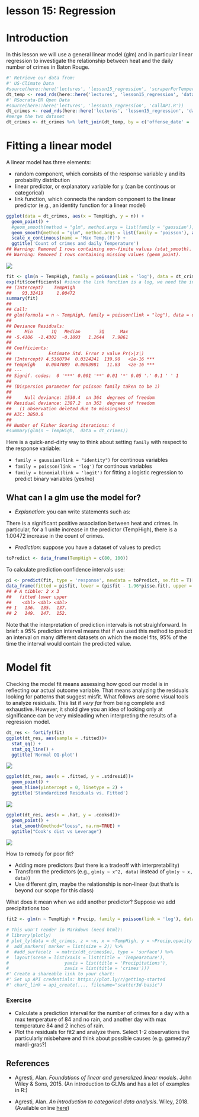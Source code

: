 lesson 15: Regression
================

# Introduction

In this lesson we will use a general linear model (glm) and in
particular linear regression to investigate the relationship between
heat and the daily number of crimes in Baton Rouge.

``` r
#' Retrieve our data from:
#' US-Climate Data
#source(here::here('lectures', 'lesson15_regression', 'scraperForTemperature.R'))
dt_temp <- read_rds(here::here('lectures', 'lesson15_regression', 'data', 'temperatures.rds'))
#' RSocrata-BR Open Data
#source(here::here('lectures', 'lesson15_regression', 'callAPI.R'))
dt_crimes <- read_rds(here::here('lectures', 'lesson15_regression', 'data', 'crimes.rds'))
#merge the two dataset
dt_crimes <- dt_crimes %>% left_join(dt_temp, by = c('offense_date' = 'Day'))
```

# Fitting a linear model

A linear model has three elements:

  - random component, which consists of the response variable y and its
    probability distribution
  - linear predictor, or explanatory variable for y (can be continous or
    categorical)
  - link function, which connects the random component to the linear
    predictor (e.g., an identity function for a linear model)

<!-- end list -->

``` r
ggplot(data = dt_crimes, aes(x = TempHigh, y = n)) +
  geom_point() +
  #geom_smooth(method = "glm", method.args = list(family = 'gaussian'), aes(color = "gaussian"), se = F) +
  geom_smooth(method = "glm", method.args = list(family = 'poisson'), aes(color = "poisson"), se = T) +
  scale_x_continuous(name = 'Max Temp.(F)') +
  ggtitle('Count of crimes and daily Temperature') 
## Warning: Removed 1 rows containing non-finite values (stat_smooth).
## Warning: Removed 1 rows containing missing values (geom_point).
```

![](README_files/figure-gfm/visualizing%20a%20lm-1.png)<!-- -->

``` r
fit <- glm(n ~ TempHigh, family = poisson(link = 'log'), data = dt_crimes)
exp(fit$coefficients) #since the link function is a log, we need the inverse => exp 
## (Intercept)    TempHigh 
##    93.32419     1.00472
summary(fit)
## 
## Call:
## glm(formula = n ~ TempHigh, family = poisson(link = "log"), data = dt_crimes)
## 
## Deviance Residuals: 
##     Min       1Q   Median       3Q      Max  
## -5.4106  -1.4302  -0.1093   1.2644   7.9861  
## 
## Coefficients:
##              Estimate Std. Error z value Pr(>|z|)    
## (Intercept) 4.5360794  0.0324241  139.90   <2e-16 ***
## TempHigh    0.0047089  0.0003981   11.83   <2e-16 ***
## ---
## Signif. codes:  0 '***' 0.001 '**' 0.01 '*' 0.05 '.' 0.1 ' ' 1
## 
## (Dispersion parameter for poisson family taken to be 1)
## 
##     Null deviance: 1530.4  on 364  degrees of freedom
## Residual deviance: 1387.2  on 363  degrees of freedom
##   (1 observation deleted due to missingness)
## AIC: 3850.6
## 
## Number of Fisher Scoring iterations: 4
#summary(glm(n ~ TempHigh,  data = dt_crimes))
```

Here is a quick-and-dirty way to think about setting `family` with
respect to the response variable:

  - `family = gaussian(link = "identity")` for continous variables
  - `family = poisson(link = 'log')` for continous variables
  - `family = binomial(link = 'logit')` for fitting a logistic
    regression to predict binary variables (yes/no)

## What can I a glm use the model for?

  - *Explanation*: you can write statements such as:

There is a significant positive association between heat and crimes. In
particular, for a 1 unite increase in the predictor (TempHigh), there is
a 1.00472 increase in the count of crimes.

  - *Prediction*: suppose you have a dataset of values to predict:

<!-- end list -->

``` r
toPredict <- data_frame(TempHigh = c(80, 100))
```

To calculate prediction confidence intervals
use:

``` r
pi <- predict(fit, type = 'response', newdata = toPredict, se.fit = T)[1:2] #95% prediction interval = -1.96*se< y-hat < + 1.96*se
data_frame(fitted = pi$fit, lower = (pi$fit - 1.96*pi$se.fit), upper = (pi$fit + 1.96*pi$se.fit))
## # A tibble: 2 x 3
##   fitted lower upper
##    <dbl> <dbl> <dbl>
## 1   136.  135.  137.
## 2   149.  147.  152.
```

Note that the interpretation of prediction intervals is not
straighforward. In brief: a 95% prediction interval means that if we
used this method to predict an interval on many different datasets on
which the model fits, 95% of the time the interval would contain the
predicted value.

# Model fit

Checking the model fit means assessing how good our model is in
reflecting our actual outcome variable. That means analyzing the
residuals looking for patterns that suggest misfit. What follows are
some visual tools to analyze residuals. This list if *very far* from
being complete and exhaustive. However, it shold give you an idea of
looking only at significance can be very misleading when interpreting
the results of a regression model.

``` r
dt_res <- fortify(fit)
ggplot(dt_res, aes(sample = .fitted))+
  stat_qq() + 
  stat_qq_line() +
  ggtitle('Normal QQ-plot')
```

![](README_files/figure-gfm/analysis%20of%20the%20residual-1.png)<!-- -->

``` r
ggplot(dt_res, aes(x = .fitted, y = .stdresid))+
  geom_point() + 
  geom_hline(yintercept = 0, linetype = 2) +
  ggtitle('Standardized Residuals vs. Fitted')
```

![](README_files/figure-gfm/analysis%20of%20the%20residual-2.png)<!-- -->

``` r
ggplot(dt_res, aes(x = .hat, y = .cooksd))+
  geom_point() + 
  stat_smooth(method="loess", na.rm=TRUE) +
  ggtitle("Cook's dist vs Leverage")
```

![](README_files/figure-gfm/analysis%20of%20the%20residual-3.png)<!-- -->

How to remedy for poor fit?

  - Adding more predictors (but there is a tradeoff with
    interpretability)
  - Transform the predictors (e.g., `glm(y ~ x^2, data)` instead of
    `glm(y ~ x, data)`)
  - Use different glm, maybe the relationship is non-linear (but that’s
    is beyond our scope for this class)

What does it mean when we add another predictor? Suppose we add
precipitations
too

``` r
fit2 <- glm(n ~ TempHigh + Precip, family = poisson(link = 'log'), data = dt_crimes)
```

``` r
# This won't render in Markdown (need html):
# library(plotly)
# plot_ly(data = dt_crimes, z = ~n, x = ~TempHigh, y = ~Precip,opacity = 0.5) %>%
#  add_markers( marker = list(size = 2)) %>%
#  #add_surface(z  = matrix(dt_crimes$n), type = 'surface') %>%
#  layout(scene = list(xaxis = list(title = 'Tempearature'),
#                     yaxis = list(title = 'Precipitations'),
#                     zaxis = list(title = 'crimes')))
#' Create a shareable link to your chart:
#' Set up API credentials: https://plot.ly/r/getting-started
#' chart_link = api_create(..., filename="scatter3d-basic")
```

### Exercise

  - Calculate a prediction interval for the number of crimes for a day
    with a max temperature of 84 and no rain, and another day with max
    temperature 84 and 2 inches of rain.
  - Plot the residuals for fit2 and analyze them. Select 1-2
    observations the particularly misbehave and think about possible
    causes (e.g. gameday? mardi-gras?)

## References

  - Agresti, Alan. *Foundations of linear and generalized linear
    models*. John Wiley & Sons, 2015. (An introduction to GLMs and has a
    lot of examples in R:)

  - Agresti, Alan. *An introduction to categorical data analysis*.
    Wiley, 2018. (Available online
    [here](https://mregresion.files.wordpress.com/2012/08/agresti-introduction-to-categorical-data.pdf))
